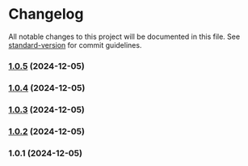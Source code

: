 # Changelog

All notable changes to this project will be documented in this file. See [standard-version](https://github.com/conventional-changelog/standard-version) for commit guidelines.

### [1.0.5](https://github.com/aptvision/vue-essentials/compare/v1.0.4...v1.0.5) (2024-12-05)

### [1.0.4](https://github.com/aptvision/vue-essentials/compare/v1.0.3...v1.0.4) (2024-12-05)

### [1.0.3](https://github.com/aptvision/vue-essentials/compare/v1.0.2...v1.0.3) (2024-12-05)

### [1.0.2](https://github.com/aptvision/vue-essentials/compare/v1.0.1...v1.0.2) (2024-12-05)

### 1.0.1 (2024-12-05)
